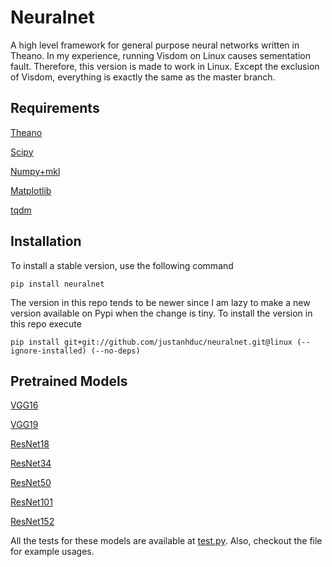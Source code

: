 # Neuralnet

A high level framework for general purpose neural networks written in Theano.
In my experience, running Visdom on Linux causes sementation fault. Therefore, this version is made to work in Linux. 
Except the exclusion of Visdom, everything is exactly the same as the master branch.  

## Requirements

[Theano](http://deeplearning.net/software/theano/)

[Scipy](https://www.scipy.org/install.html) 

[Numpy+mkl](http://www.lfd.uci.edu/~gohlke/pythonlibs/#numpy)

[Matplotlib](https://matplotlib.org/)

[tqdm](https://github.com/tqdm/tqdm)


## Installation
To install a stable version, use the following command

```
pip install neuralnet
```

The version in this repo tends to be newer since I am lazy to make a new version available on Pypi when the change is tiny. 
To install the version in this repo execute

```
pip install git+git://github.com/justanhduc/neuralnet.git@linux (--ignore-installed) (--no-deps)
```

## Pretrained Models
[VGG16](https://s3.ap-northeast-2.amazonaws.com/pretrained-theano-models/vgg16_from_pytorch.npz)

[VGG19](https://s3.ap-northeast-2.amazonaws.com/pretrained-theano-models/vgg19_from_pytorch.npz)

[ResNet18](https://s3.ap-northeast-2.amazonaws.com/pretrained-theano-models/resnet18_from_pytorch.npz)

[ResNet34](https://s3.ap-northeast-2.amazonaws.com/pretrained-theano-models/resnet34_from_pytorch.npz)

[ResNet50](https://s3.ap-northeast-2.amazonaws.com/pretrained-theano-models/resnet50_from_pytorch.npz)

[ResNet101](https://s3.ap-northeast-2.amazonaws.com/pretrained-theano-models/resnet101_from_pytorch.npz)

[ResNet152](https://s3.ap-northeast-2.amazonaws.com/pretrained-theano-models/resnet152_from_pytorch.npz)

All the tests for these models are available at [test.py](https://github.com/justanhduc/neuralnet/tree/master/neuralnet/test.py).
Also, checkout the file for example usages.
